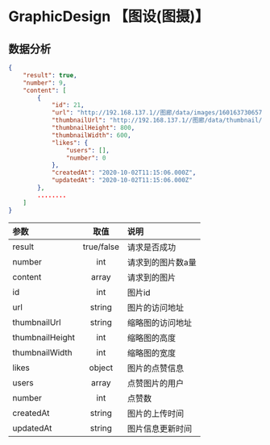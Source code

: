 # GraphicDesign 【图设(图摄)】


## 数据分析
```json
{
    "result": true,
    "number": 9,
    "content": [
        {
            "id": 21,
            "url": "http://192.168.137.1//图廊/data/images/1601637306572.png",
            "thumbnailUrl": "http://192.168.137.1//图廊/data/thumbnail/1601637306572.png",
            "thumbnailHeight": 800,
            "thumbnailWidth": 600,
            "likes": {
                "users": [],
                "number": 0
            },
            "createdAt": "2020-10-02T11:15:06.000Z",
            "updatedAt": "2020-10-02T11:15:06.000Z"
        },
        ........
    ]
}
```
| 参数 | 取值 | 说明 |
| :---- | :----: | :---- |
| result | true/false | 请求是否成功 |
| number | int | 请求到的图片数a量 |
| content | array | 请求到的图片 |
| id | int | 图片id |
| url | string | 图片的访问地址 |
| thumbnailUrl | string | 缩略图的访问地址 |
| thumbnailHeight | int | 缩略图的高度 |
| thumbnailWidth | int | 缩略图的宽度 |
| likes | object | 图片的点赞信息 |
| users | array | 点赞图片的用户 |
| number | int | 点赞数 |
| createdAt | string | 图片的上传时间 |
| updatedAt | string | 图片信息更新时间 |
